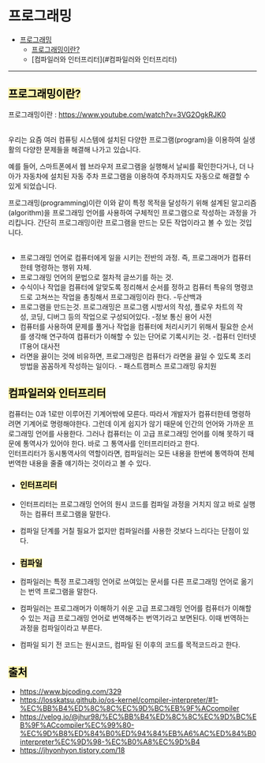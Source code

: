 # 프로그래밍

- [프로그래밍](#프로그래밍)
  - [프로그래밍이란?](#프로그래밍이란?)
  - [컴파일러와 인터프리터](#컴파일러와 인터프리터)

---

## <span style='background-color: #fff5b1; color: black'>프로그래밍이란?</span>
프로그래밍이란 : https://www.youtube.com/watch?v=3VG2OgkRJK0 <br>
<br>

우리는 요즘 여러 컴퓨팅 시스템에 설치된 다양한 프로그램(program)을 이용하여 실생활의 다양한 문제들을 해결해 나가고 있습니다. <br>

예를 들어, 스마트폰에서 웹 브라우저 프로그램을 실행해서 날씨를 확인한다거나, 더 나아가 자동차에 설치된 자동 주차 프로그램을 이용하여 주차까지도 자동으로 해결할 수 있게 되었습니다. <br>

프로그래밍(programming)이란 이와 같이 특정 목적을 달성하기 위해 설계된 알고리즘(algorithm)을 프로그래밍 언어를 사용하여 구체적인 프로그램으로 작성하는 과정을 가리킵니다. 간단히 프로그래밍이란 프로그램을 만드는 모든 작업이라고 볼 수 있는 것입니다. <br>
<br>

- 프로그래밍 언어로 컴퓨터에게 일을 시키는 전반의 과정. 즉, 프로그래머가 컴퓨터한테 명령하는 행위 자체.
- 프로그래밍 언어의 문법으로 절차적 글쓰기를 하는 것.
- 수식이나 작업을 컴퓨터에 알맞도록 정리해서 순서를 정하고 컴퓨터 특유의 명령코드로 고쳐쓰는 작업을 총칭해서 프로그래밍이라 한다. -두산백과
- 프로그램을 만드는것. 프로그래밍은 프로그램 시방서의 작성, 플로우 차트의 작성, 코딩, 디버그 등의 작업으로 구성되어있다. -정보 통신 용어 사전
- 컴퓨터를 사용하여 문제를 풀거나 작업을 컴퓨터에 처리시키기 위해서 필요한 순서를 생각해 연구하여 컴퓨터가 이해할 수 있는 단어로 기록시키는 것. -컴퓨터 인터넷 IT용어 대사전
- 라면을 끓이는 것에 비유하면, 프로그래밍은 컴퓨터가 라면을 끓일 수 있도록 조리방법을 꼼꼼하게 작성하는 일이다. - 패스트캠퍼스 프로그래밍 유치원

## <span style='background-color: #fff5b1; color: black'>컴파일러와 인터프리터</span>
컴퓨터는 0과 1로만 이루어진 기계어밖에 모른다. 따라서 개발자가 컴퓨터한테 명령하려면 기계어로 명령해야한다. 그런데 이게 쉽지가 않기 때문에 인간의 언어와 가까운 프로그래밍 언어를 사용한다. 그러나 컴퓨터는 이 고급 프로그래밍 언어를 이해 못하기 때문에 통역사가 있어야 한다. 바로 그 통역사를 인터프리터라고 한다. <br>
인터프리터가 동시통역사의 역할이라면, 컴파일러는 모든 내용을 한번에 통역하여 전체 번역한 내용을 줄줄 얘기하는 것이라고 볼 수 있다. <br>

- ### <span style='background-color: #fff5b1; color: black'>인터프리터</span>
- 인터프리터는 프로그래밍 언어의 원시 코드를 컴파일 과정을 거치지 않고 바로 실행하는 컴퓨터 프로그램을 말한다.
- 컴파일 단계를 거칠 필요가 없지만 컴파일러를 사용한 것보다 느리다는 단점이 있다.

- ### <span style='background-color: #fff5b1; color: black'>컴파일</span>
- 컴파일러는 특정 프로그래밍 언어로 쓰여있는 문서를 다른 프로그래밍 언어로 옮기는 번역 프로그램을 말한다.
- 컴파일러는 프로그래머가 이해하기 쉬운 고급 프로그래밍 언어를 컴퓨터가 이해할 수 있는 저급 프로그래밍 언어로 번역해주는 번역기라고 보면된다. 이때 번역하는 과정을 컴파일이라고 부른다.
- 컴파일 되기 전 코드는 원시코드, 컴파일 된 이후의 코드를 목적코드라고 한다. 

## <span style='background-color: #fff5b1; color: black'>출처</span>
- https://www.bjcoding.com/329
- https://losskatsu.github.io/os-kernel/compiler-interpreter/#1-%EC%BB%B4%ED%8C%8C%EC%9D%BC%EB%9F%ACcompiler
- https://velog.io/@jhur98/%EC%BB%B4%ED%8C%8C%EC%9D%BC%EB%9F%ACcompiler%EC%99%80-%EC%9D%B8%ED%84%B0%ED%94%84%EB%A6%AC%ED%84%B0interpreter%EC%9D%98-%EC%B0%A8%EC%9D%B4
- https://jhyonhyon.tistory.com/18
